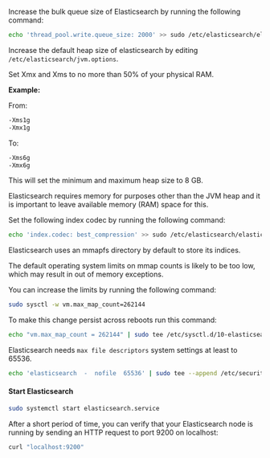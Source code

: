 

Increase the bulk queue size of Elasticsearch by running the following command:

``` bash 
echo 'thread_pool.write.queue_size: 2000' >> sudo /etc/elasticsearch/elasticsearch.yml
```

Increase the default heap size of elasticsearch by editing `/etc/elasticsearch/jvm.options`.

Set Xmx and Xms to no more than 50% of your physical RAM.

**Example:**

From:
``` bash
-Xms1g
-Xmx1g 
```
To: 
``` bash
-Xms6g
-Xmx6g 
```
This will set the minimum and maximum heap size to 8 GB.

Elasticsearch requires memory for purposes other than the JVM heap and it is important to leave available memory (RAM) space for this.


Set the following index codec by running the following command:

``` bash 
echo 'index.codec: best_compression' >> sudo /etc/elasticsearch/elasticsearch.yml
```

Elasticsearch uses an mmapfs directory by default to store its indices. 

The default operating system limits on mmap counts is likely to be too low, which may result in out of memory exceptions.

You can increase the limits by running the following command:

``` bash 
sudo sysctl -w vm.max_map_count=262144
```

To make this change persist across reboots run this command:

``` bash
echo "vm.max_map_count = 262144" | sudo tee /etc/sysctl.d/10-elasticsearch.conf > /dev/null
```

Elasticsearch needs `max file descriptors` system settings at least to 65536.

``` bash 
echo 'elasticsearch  -  nofile  65536' | sudo tee --append /etc/security/limits.conf > /dev/null
```

#### Start Elasticsearch

``` bash
sudo systemctl start elasticsearch.service
```

After a short period of time, you can verify that your Elasticsearch node is running by sending an HTTP request to port 9200 on localhost:

``` bash
curl "localhost:9200"
```
